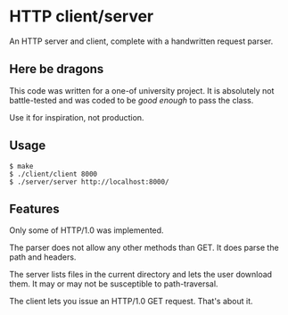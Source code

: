 # HTTP client/server

An HTTP server and client, complete with a handwritten request parser.

## Here be dragons

This code was written for a one-of university project.
It is absolutely not battle-tested 
and was coded to be *good enough* to pass the class.

Use it for inspiration, not production.

## Usage

```
$ make
$ ./client/client 8000
$ ./server/server http://localhost:8000/
```

## Features
Only some of HTTP/1.0 was implemented.

The parser does not allow any other methods than GET.
It does parse the path and headers.

The server lists files in the current directory
and lets the user download them.
It may or may not be susceptible to path-traversal.

The client lets you issue an HTTP/1.0 GET request.
That's about it.
